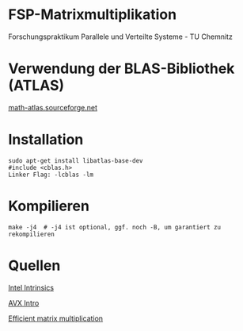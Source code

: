 # FSP-Matrixmultiplikation
Forschungspraktikum Parallele und Verteilte Systeme - TU Chemnitz

# Verwendung der BLAS-Bibliothek (ATLAS)
[math-atlas.sourceforge.net](http://math-atlas.sourceforge.net/)

# Installation
    sudo apt-get install libatlas-base-dev
    #include <cblas.h>
    Linker Flag: -lcblas -lm

# Kompilieren
    make -j4  # -j4 ist optional, ggf. noch -B, um garantiert zu rekompilieren

# Quellen
[Intel Intrinsics](https://software.intel.com/sites/landingpage/IntrinsicsGuide)

[AVX Intro](https://www.codeproject.com/articles/874396/crunching-numbers-with-avx-and-avx)

[Efficient matrix multiplication](http://stackoverflow.com/questions/18499971/efficient-4x4-matrix-multiplication-c-vs-assembly)




